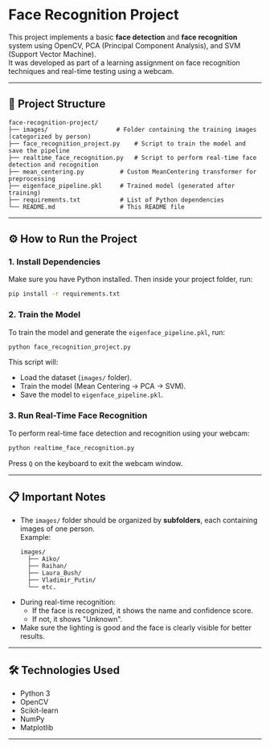 # Face Recognition Project

This project implements a basic **face detection** and **face recognition** system using OpenCV, PCA (Principal Component Analysis), and SVM (Support Vector Machine).  
It was developed as part of a learning assignment on face recognition techniques and real-time testing using a webcam.

---

## 📂 Project Structure
```
face-recognition-project/
├── images/                   # Folder containing the training images (categorized by person)
├── face_recognition_project.py    # Script to train the model and save the pipeline
├── realtime_face_recognition.py   # Script to perform real-time face detection and recognition
├── mean_centering.py          # Custom MeanCentering transformer for preprocessing
├── eigenface_pipeline.pkl     # Trained model (generated after training)
├── requirements.txt           # List of Python dependencies
└── README.md                  # This README file
```

---

## ⚙️ How to Run the Project

### 1. Install Dependencies
Make sure you have Python installed. Then inside your project folder, run:

```bash
pip install -r requirements.txt
```

### 2. Train the Model
To train the model and generate the `eigenface_pipeline.pkl`, run:

```bash
python face_recognition_project.py
```

This script will:
- Load the dataset (`images/` folder).
- Train the model (Mean Centering → PCA → SVM).
- Save the model to `eigenface_pipeline.pkl`.

### 3. Run Real-Time Face Recognition
To perform real-time face detection and recognition using your webcam:

```bash
python realtime_face_recognition.py
```

Press `Q` on the keyboard to exit the webcam window.

---

## 📋 Important Notes
- The `images/` folder should be organized by **subfolders**, each containing images of one person.  
  Example:
  ```
  images/
    ├── Aiko/
    ├── Raihan/
    ├── Laura_Bush/
    ├── Vladimir_Putin/
    └── etc.
  ```
- During real-time recognition:
  - If the face is recognized, it shows the name and confidence score.
  - If not, it shows "Unknown".
- Make sure the lighting is good and the face is clearly visible for better results.

---

## 🛠️ Technologies Used
- Python 3
- OpenCV
- Scikit-learn
- NumPy
- Matplotlib

---

